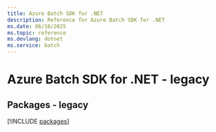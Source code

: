 ```yaml
---
title: Azure Batch SDK for .NET
description: Reference for Azure Batch SDK for .NET
ms.date: 06/18/2025
ms.topic: reference
ms.devlang: dotnet
ms.service: batch
---
```

# Azure Batch SDK for .NET - legacy
## Packages - legacy
[!INCLUDE [packages](batch-index.md)]
